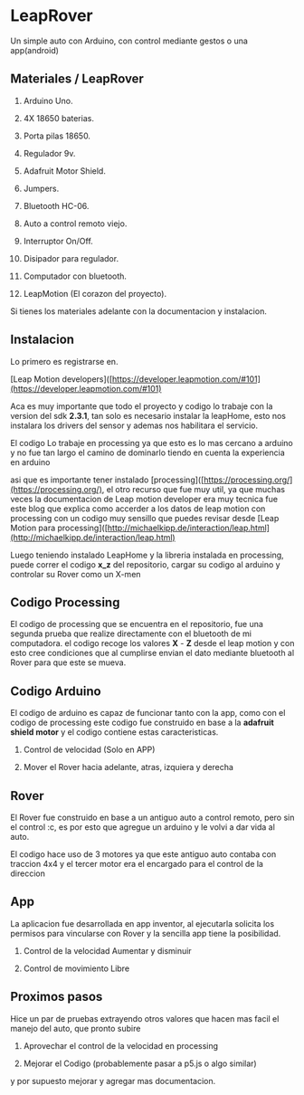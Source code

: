 # LeapRover

Un simple auto con Arduino, con control mediante gestos o una app(android)

## Materiales / LeapRover

1. Arduino Uno.

2. 4X 18650 baterias.

3. Porta pilas 18650.

4. Regulador 9v.

5. Adafruit Motor Shield.

6. Jumpers.

7. Bluetooth HC-06.

8. Auto a control remoto viejo.

9. Interruptor On/Off.

10. Disipador para regulador.

11. Computador con bluetooth.

12. LeapMotion (El corazon del proyecto).

Si tienes los materiales adelante con la documentacion y instalacion.

## Instalacion

Lo primero es registrarse en.

[Leap Motion developers]([https://developer.leapmotion.com/#101](https://developer.leapmotion.com/#101)

Aca es muy importante que todo el proyecto y codigo lo trabaje con la version del sdk **2.3.1**, tan solo es necesario instalar la leapHome, esto nos instalara los drivers del sensor y ademas nos habilitara el servicio.

El codigo Lo trabaje en processing ya que esto es lo mas cercano a arduino y no fue tan largo el camino de dominarlo tiendo en cuenta la experiencia en arduino

asi que es importante tener instalado [processing]([https://processing.org/](https://processing.org/), el otro recurso que fue muy util, ya que muchas veces la documentacion de Leap motion developer era muy tecnica fue este blog que explica como accerder a los datos de leap motion con processing con un codigo muy sensillo que puedes revisar desde [Leap Motion para processing]([http://michaelkipp.de/interaction/leap.html](http://michaelkipp.de/interaction/leap.html)

Luego teniendo instalado LeapHome y la libreria instalada en processing, puede correr el codigo **x_z** del repositorio, cargar su codigo al arduino y controlar su Rover como un X-men

## Codigo Processing

El codigo de processing que se encuentra en el repositorio, fue una segunda prueba que realize directamente con el bluetooth de mi computadora. el codigo recoge los valores **X** - **Z** desde el leap motion y con esto cree condiciones que al cumplirse envian el dato mediante bluetooth al Rover para que este se mueva.

## Codigo Arduino

El codigo de arduino es capaz de funcionar tanto con la app, como con el codigo de processing este codigo fue construido en base a la **adafruit shield motor** y el codigo contiene estas caracteristicas.

1. Control de velocidad (Solo en APP)

2. Mover el Rover hacia adelante, atras, izquiera y derecha

## Rover

El Rover fue construido en base a un antiguo auto a control remoto, pero sin el control :c, es por esto que agregue un arduino y le volvi a dar vida al auto.

El codigo hace uso de 3 motores ya que este antiguo auto contaba con traccion 4x4 y el tercer motor era el encargado para el control de la direccion

## App

La aplicacion fue desarrollada en app inventor, al ejecutarla solicita los permisos para vincularse con Rover y la sencilla app tiene la posibilidad.

1. Control de la velocidad Aumentar y disminuir 

2. Control de movimiento Libre

## Proximos pasos

Hice un par de pruebas extrayendo otros valores que hacen mas facil el manejo del auto, que pronto subire

1. Aprovechar el control de la velocidad en processing

2. Mejorar el Codigo (probablemente pasar a p5.js o algo similar)

y por supuesto mejorar y agregar mas documentacion.
